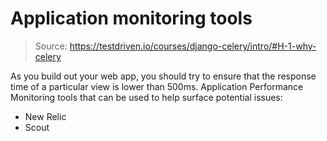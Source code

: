 # Application monitoring tools

> Source: https://testdriven.io/courses/django-celery/intro/#H-1-why-celery

As you build out your web app, you should try to ensure that the response time of a particular view is lower than 500ms. Application Performance Monitoring tools that can be used to help surface potential issues:
* New Relic
* Scout 

